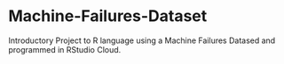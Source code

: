 # Machine-Failures-Dataset
Introductory Project to R language using a Machine Failures Datased and programmed in RStudio Cloud.
